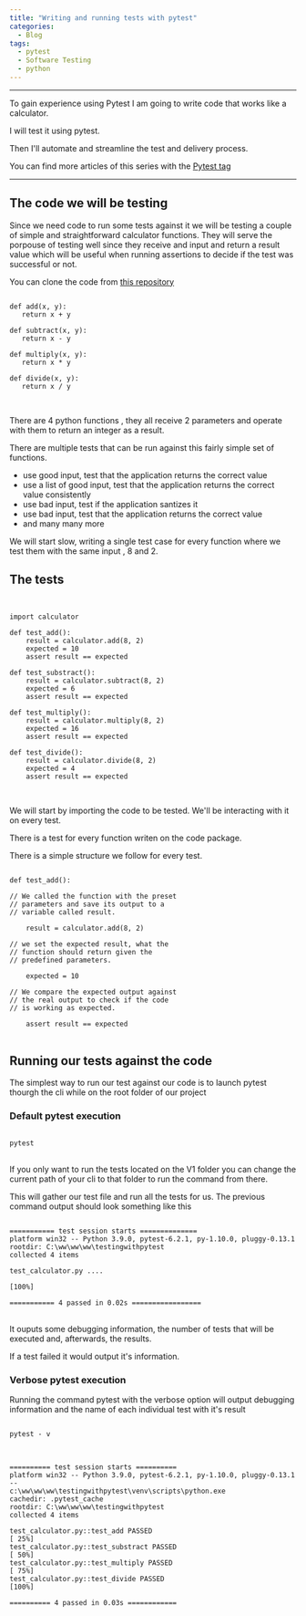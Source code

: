 ```yaml
---
title: "Writing and running tests with pytest"
categories:
  - Blog
tags:
  - pytest
  - Software Testing
  - python
---
```

<hr>
To gain experience using Pytest I am going to write code that works like a calculator.

I will test it using pytest.

Then I'll automate and streamline the test and delivery process.

You can find more articles of this series with the  <a href="https://estebanherlein.github.io/tags/#pytest">Pytest tag</a>  
<hr>

<h2>The code we will be testing</h2>

Since we need code to run some tests against it we will be testing a couple of simple and straightforward calculator functions. They will serve the porpouse of testing well since they receive and input and return a result value which will be useful when running assertions to decide if the test was successful or not.

You can clone the code from  <a href="https://github.com/estebanherlein/introtopytest">this repository</a>

<pre>
<code>
def add(x, y):
   return x + y

def subtract(x, y):
   return x - y

def multiply(x, y):
   return x * y

def divide(x, y):
   return x / y

</code>
</pre>

There are 4 python functions , they all receive 2 parameters and operate with them to return an integer as a result.

There are multiple tests that can be run against this fairly simple set of functions.

<ul>
<li>use good input, test that the application returns the correct value</li>
<li>use a list of good input, test that the application returns the correct value consistently</li>
<li>use bad input, test if the application santizes it</li>
<li>use bad input, test that the application returns the correct value</li>
<li>and many many more</li>
</ul>

We will start slow, writing a single test case for every function where we test them with the same input , 8 and 2.

<h2>The tests</h2>

<pre>
<code>

import calculator

def test_add():
    result = calculator.add(8, 2)
    expected = 10
    assert result == expected

def test_substract():
    result = calculator.subtract(8, 2)
    expected = 6
    assert result == expected

def test_multiply():
    result = calculator.multiply(8, 2)
    expected = 16
    assert result == expected

def test_divide():
    result = calculator.divide(8, 2)
    expected = 4
    assert result == expected

</code>
</pre>

We will start by importing the code to be tested. We'll be interacting with it on every test.

There is a test for every function writen on the code package.

There is a simple structure we follow for every test.


<pre>
<code>
def test_add():

// We called the function with the preset 
// parameters and save its output to a 
// variable called result.

    result = calculator.add(8, 2)
	
// we set the expected result, what the 
// function should return given the 
// predefined parameters.

    expected = 10
	
// We compare the expected output against
// the real output to check if the code 
// is working as expected.

    assert result == expected
</code>
</pre>

<h2> Running our tests against the code </h2>


The simplest way to run our test against our code is to launch pytest thourgh the cli while on the root folder of our project

<h3>Default pytest execution </h3>
<pre>
<code>
pytest
</code>
</pre>

If you only want to run the tests located on the V1 folder you can change the current path of your cli to that folder to run the command from there.


This will gather our test file and run all the tests for us. The previous command output should look something like this


<pre>
<code>
=========== test session starts ==============
platform win32 -- Python 3.9.0, pytest-6.2.1, py-1.10.0, pluggy-0.13.1
rootdir: C:\ww\ww\ww\testingwithpytest
collected 4 items

test_calculator.py ....

[100%]

=========== 4 passed in 0.02s =================
</code>
</pre>

It ouputs some debugging information, the number of tests that will be executed  and, afterwards, the results.

If a test failed it would output it's information.


<h3>Verbose pytest execution </h3>

Running the command pytest with the verbose option will output debugging information and the name of each individual test with it's result

<pre>
<code>
pytest - v
</code>
</pre>


<pre>
<code>
========== test session starts ==========
platform win32 -- Python 3.9.0, pytest-6.2.1, py-1.10.0, pluggy-0.13.1 -- 
c:\ww\ww\ww\testingwithpytest\venv\scripts\python.exe
cachedir: .pytest_cache
rootdir: C:\ww\ww\ww\testingwithpytest
collected 4 items

test_calculator.py::test_add PASSED
[ 25%]
test_calculator.py::test_substract PASSED
[ 50%]
test_calculator.py::test_multiply PASSED
[ 75%]
test_calculator.py::test_divide PASSED
[100%]

========== 4 passed in 0.03s ============
</code>
</pre>
